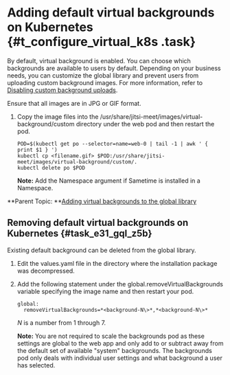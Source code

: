# Adding default virtual backgrounds on Kubernetes {#t_configure_virtual_k8s .task}

By default, virtual background is enabled. You can choose which backgrounds are available to users by default. Depending on your business needs, you can customize the global library and prevent users from uploading custom background images. For more information, refer to [Disabling custom background uploads](t_disable_background_upload.md).

Ensure that all images are in JPG or GIF format.

1.  Copy the image files into the /usr/share/jitsi-meet/images/virtual-background/custom directory under the web pod and then restart the pod.

    ```
    POD=$(kubectl get po --selector=name=web-0 | tail -1 | awk ' { print $1 } ')
    kubectl cp <filename.gif> $POD:/usr/share/jitsi-meet/images/virtual-background/custom/.
    kubectl delete po $POD
    ```

    **Note:** Add the Namespace argument if Sametime is installed in a Namespace.


**Parent Topic:  **[Adding virtual backgrounds to the global library](t_configure_default_virtual_background.md)

## Removing default virtual backgrounds on Kubernetes {#task_e31_gql_z5b}

Existing default background can be deleted from the global library.

1.  Edit the values.yaml file in the directory where the installation package was decompressed.

2.  Add the following statement under the global.removeVirtualBackgrounds variable specifying the image name and then restart your pod.

    ``` {#codeblock_lgm_21q_y5b}
    global:
      removeVirtualBackgrounds=*<background-N\>*,*<background-N\>*
    ```

    *N* is a number from 1 through 7.

    **Note:** You are not required to scale the backgrounds pod as these settings are global to the web app and only add to or subtract away from the default set of available "system" backgrounds. The backgrounds pod only deals with individual user settings and what background a user has selected.


